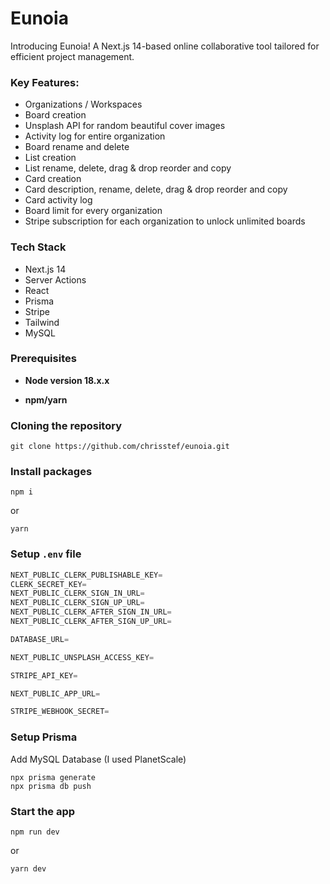 # Eunoia

Introducing Eunoia! A Next.js 14-based online collaborative tool tailored for efficient project management.

### Key Features:

-   Organizations / Workspaces
-   Board creation
-   Unsplash API for random beautiful cover images
-   Activity log for entire organization
-   Board rename and delete
-   List creation
-   List rename, delete, drag & drop reorder and copy
-   Card creation
-   Card description, rename, delete, drag & drop reorder and copy
-   Card activity log
-   Board limit for every organization
-   Stripe subscription for each organization to unlock unlimited boards

### Tech Stack

-   Next.js 14
-   Server Actions
-   React
-   Prisma
-   Stripe
-   Tailwind
-   MySQL

### Prerequisites

-   **Node version 18.x.x**

-   **npm/yarn**

### Cloning the repository

```shell
git clone https://github.com/chrisstef/eunoia.git
```

### Install packages

```shell
npm i
```

or

```shell
yarn
```

### Setup `.env` file

```js
NEXT_PUBLIC_CLERK_PUBLISHABLE_KEY=
CLERK_SECRET_KEY=
NEXT_PUBLIC_CLERK_SIGN_IN_URL=
NEXT_PUBLIC_CLERK_SIGN_UP_URL=
NEXT_PUBLIC_CLERK_AFTER_SIGN_IN_URL=
NEXT_PUBLIC_CLERK_AFTER_SIGN_UP_URL=

DATABASE_URL=

NEXT_PUBLIC_UNSPLASH_ACCESS_KEY=

STRIPE_API_KEY=

NEXT_PUBLIC_APP_URL=

STRIPE_WEBHOOK_SECRET=
```

### Setup Prisma

Add MySQL Database (I used PlanetScale)

```shell
npx prisma generate
npx prisma db push
```

### Start the app

```shell
npm run dev
```

or

```shell
yarn dev
```
